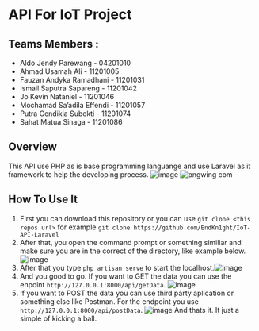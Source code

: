 # API For IoT Project

## Teams Members :
- Aldo Jendy Parewang - 04201010
- Ahmad Usamah Ali - 11201005
- Fauzan Andyka Ramadhani  - 11201031
- Ismail Saputra Sapareng - 11201042
- Jo Kevin Nataniel - 11201046
- Mochamad Sa’adila Effendi - 11201057
- Putra Cendikia Subekti - 11201074
- Sahat Matua Sinaga - 11201086


## Overview
This API use PHP as is base programming languange and use Laravel as it framework to help the developing process.
![image](https://github.com/EndKn1ght/IoT-API-Laravel/assets/73519539/8e3260a8-810c-48d6-814f-8dca16cee524) 
![pngwing com](https://github.com/EndKn1ght/IoT-API-Laravel/assets/73519539/23ae89a4-2688-4eab-8886-ac745ae98023)

## How To Use It
1. First you can download this repository or you can use `git clone <this repos url>` for example `git clone https://github.com/EndKn1ght/IoT-API-Laravel`
2. After that, you open the command prompt or something similiar and make sure you are in the correct of the directory, like example below.
![image](https://github.com/EndKn1ght/IoT-API-Laravel/assets/73519539/e8dbdf51-d55c-40fd-a20a-117061ad8812)
3. After that you type `php artisan serve` to start the localhost.![image](https://github.com/EndKn1ght/IoT-API-Laravel/assets/73519539/3d7020a6-dd90-4235-800a-21d485074144)
4. And you good to go. If you want to GET the data you can use the enpoint `http://127.0.0.1:8000/api/getData`. 
	![image](https://github.com/EndKn1ght/IoT-API-Laravel/assets/73519539/ab2d9e24-aaa5-4e7d-aa31-1e98ee64ba0c)
5. If you want to POST the data you can use third party aplication or something else like Postman. For the endpoint you use `http://127.0.0.1:8000/api/postData`.
![image](https://github.com/EndKn1ght/IoT-API-Laravel/assets/73519539/78fde721-a654-4b8a-b08e-7f07e729c9d4)
And thats it. It just a simple of kicking a ball.


